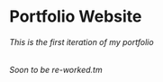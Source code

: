 # Portfolio Website

###### This is the first iteration of my portfolio
###### Soon to be re-worked.tm
